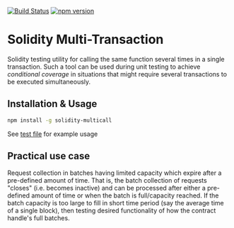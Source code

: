 [![Build Status](https://travis-ci.org/bh2smith/solidity-multi-transaction.svg?branch=master)](https://travis-ci.org/bh2smith/solidity-multi-transaction)
[![npm version](https://badge.fury.io/js/solidity-multicall.svg)](https://badge.fury.io/js/solidity-multicall)

# Solidity Multi-Transaction
Solidity testing utility for calling the same function several times in a single transaction. Such a tool can be used during unit testing to achieve _conditional coverage_ in situations that might require several transactions to be executed simultaneously.

## Installation & Usage

```bash
npm install -g solidity-multicall
```


See [test file](https://github.com/bh2smith/solidity-multi-transaction/blob/master/test/test_multi.js) for example usage

## Practical use case


Request collection in batches having limited capacity which expire after a pre-defined amount of time. That is, the batch collection of requests "closes" (i.e. becomes inactive) and can be processed after either a pre-defined amount of time or when the batch is full/capacity reached. If the batch capacity is too large to fill in short time period (say the average time of a single block), then testing desired functionality of how the contract handle's full batches.
